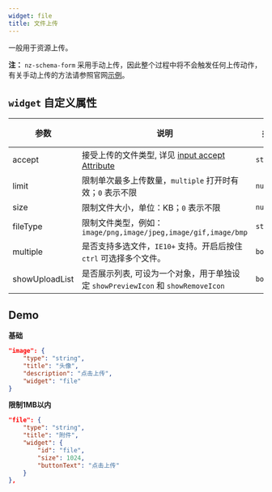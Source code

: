```yaml
---
widget: file
title: 文件上传
---
```


一般用于资源上传。

**注：** `nz-schema-form` 采用手动上传，因此整个过程中将不会触发任何上传动作，有关手动上传的方法请参照官网[示例](https://ng.ant.design/#/components/upload)。

## `widget` 自定义属性

参数 | 说明 | 类型 | 默认值
----|------|-----|------
accept | 接受上传的文件类型, 详见 [input accept Attribute](https://developer.mozilla.org/en-US/docs/Web/HTML/Element/input#attr-accept) | `string` | -
limit | 限制单次最多上传数量，`multiple` 打开时有效；`0` 表示不限  | `number` | `0`
size | 限制文件大小，单位：KB；`0` 表示不限  | `number` | `0`
fileType | 限制文件类型，例如：`image/png,image/jpeg,image/gif,image/bmp` | `string` | -
multiple | 是否支持多选文件，`IE10+` 支持。开启后按住 `ctrl` 可选择多个文件。 | `boolean` | `false`
showUploadList | 是否展示列表, 可设为一个对象，用于单独设定 `showPreviewIcon` 和 `showRemoveIcon` | `boolean` | `true`

## Demo

**基础**

```json
"image": {
    "type": "string",
    "title": "头像",
    "description": "点击上传",
    "widget": "file"
}
```

**限制1MB以内**

```json
"file": {
    "type": "string",
    "title": "附件",
    "widget": {
        "id": "file",
        "size": 1024,
        "buttonText": "点击上传"
    }
},
```
